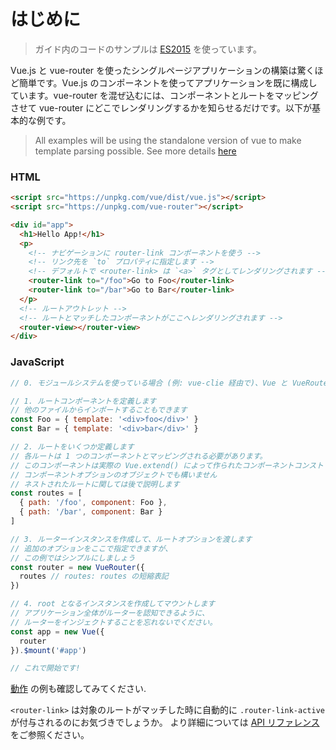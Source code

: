 # はじめに

> ガイド内のコードのサンプルは [ES2015](https://github.com/lukehoban/es6features) を使っています。

Vue.js と vue-router を使ったシングルページアプリケーションの構築は驚くほど簡単です。Vue.js のコンポーネントを使ってアプリケーションを既に構成しています。vue-router を混ぜ込むには、コンポーネントとルートをマッピングさせて vue-router にどこでレンダリングするかを知らせるだけです。以下が基本的な例です。

> All examples will be using the standalone version of vue to make template parsing possible. See more details [here](http://vuejs.org/guide/installation.html#Standalone-vs-Runtime-only-Build)

### HTML

``` html
<script src="https://unpkg.com/vue/dist/vue.js"></script>
<script src="https://unpkg.com/vue-router"></script>

<div id="app">
  <h1>Hello App!</h1>
  <p>
    <!-- ナビゲーションに router-link コンポーネントを使う -->
    <!-- リンク先を `to` プロパティに指定します -->
    <!-- デフォルトで <router-link> は `<a>` タグとしてレンダリングされます -->
    <router-link to="/foo">Go to Foo</router-link>
    <router-link to="/bar">Go to Bar</router-link>
  </p>
  <!-- ルートアウトレット -->
  <!-- ルートとマッチしたコンポーネントがここへレンダリングされます -->
  <router-view></router-view>
</div>
```

### JavaScript

``` js
// 0. モジュールシステムを使っている場合 (例: vue-clie 経由で)、Vue と VueRouter をインポートし、Vue.use(VueRouter) を呼び出します。

// 1. ルートコンポーネントを定義します
// 他のファイルからインポートすることもできます
const Foo = { template: '<div>foo</div>' }
const Bar = { template: '<div>bar</div>' }

// 2. ルートをいくつか定義します
// 各ルートは 1 つのコンポーネントとマッピングされる必要があります。
// このコンポーネントは実際の Vue.extend() によって作られたコンポーネントコンストラクタでも
// コンポーネントオプションのオブジェクトでも構いません
// ネストされたルートに関しては後で説明します
const routes = [
  { path: '/foo', component: Foo },
  { path: '/bar', component: Bar }
]

// 3. ルーターインスタンスを作成して、ルートオプションを渡します
// 追加のオプションをここで指定できますが、
// この例ではシンプルにしましょう
const router = new VueRouter({
  routes // routes: routes の短縮表記
})

// 4. root となるインスタンスを作成してマウントします
// アプリケーション全体がルーターを認知できるように、
// ルーターをインジェクトすることを忘れないでください。
const app = new Vue({
  router
}).$mount('#app')

// これで開始です!
```

[動作](http://jsfiddle.net/yyx990803/xgrjzsup/) の例も確認してみてください.

`<router-link>` は対象のルートがマッチした時に自動的に `.router-link-active` が付与されるのにお気づきでしょうか。
より詳細については [API リファレンス](../api/router-link.md) をご参照ください。
